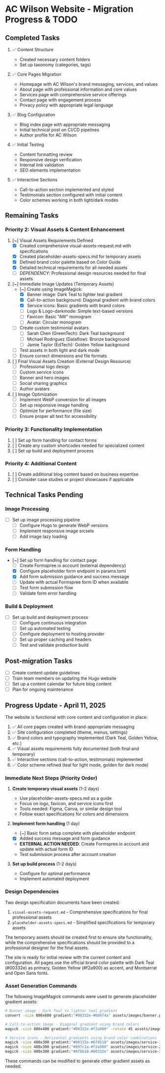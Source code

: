 # AC Wilson Website - Migration Progress & TODO

## Completed Tasks

1. ✅ Content Structure
   - Created necessary content folders
   - Set up taxonomy (categories, tags)

2. ✅ Core Pages Migration
   - Homepage with AC Wilson's brand messaging, services, and values
   - About page with professional information and core values
   - Services page with comprehensive service offerings
   - Contact page with engagement process
   - Privacy policy with appropriate legal language

3. ✅ Blog Configuration
   - Blog index page with appropriate messaging
   - Initial technical post on CI/CD pipelines
   - Author profile for AC Wilson

4. ✅ Initial Testing
   - Content formatting review
   - Responsive design verification
   - Internal link validation
   - SEO elements implementation

5. ✅ Interactive Sections
   - Call-to-action section implemented and styled
   - Testimonials section configured with initial content
   - Color schemes working in both light/dark modes

## Remaining Tasks

### Priority 2: Visual Assets & Content Enhancement

1. [~] Visual Assets Requirements Defined
   - [x] Created comprehensive visual-assets-request.md with specifications
   - [x] Created placeholder-assets-specs.md for temporary assets
   - [x] Defined brand color palette based on Color Guide
   - [x] Detailed technical requirements for all needed assets
   - [ ] *DEPENDENCY*: Professional design resources needed for final assets

2. [~] Immediate Image Updates (Temporary Assets)
   - [~] Create using ImageMagick:
     - [x] Banner image: Dark Teal to lighter teal gradient
     - [x] Call-to-action background: Diagonal gradient with brand colors
     - [x] Service icons: Basic gradients with brand colors
     - [ ] Logo & Logo-darkmode: Simple text-based versions
     - [ ] Favicon: Basic "AW" monogram
     - [ ] Avatar: Circular monogram
   - [ ] Create custom testimonial avatars
     - [ ] Sarah Chen (GreenTech): Dark Teal background
     - [ ] Michael Rodriguez (Dataflow): Bronze background
     - [ ] Jamie Taylor (EdTech): Golden Yellow background
   - [ ] Test assets in both light and dark mode
   - [ ] Ensure correct dimensions and file formats

3. [ ] Final Visual Assets Creation (External Design Resource)
   - [ ] Professional logo design
   - [ ] Custom service icons
   - [ ] Banner and hero images
   - [ ] Social sharing graphics
   - [ ] Author avatars

4. [ ] Image Optimization
   - [ ] Implement WebP conversion for all images
   - [ ] Set up responsive image handling
   - [ ] Optimize for performance (file size)
   - [ ] Ensure proper alt text for accessibility

### Priority 3: Functionality Implementation

1. [ ] Set up form handling for contact forms
2. [ ] Create any custom shortcodes needed for specialized content
3. [ ] Set up build and deployment process

### Priority 4: Additional Content

1. [ ] Create additional blog content based on business expertise
2. [ ] Consider case studies or project showcases if applicable

## Technical Tasks Pending

### Image Processing

- [ ] Set up image processing pipeline
  - [ ] Configure Hugo to generate WebP versions
  - [ ] Implement responsive image srcsets
  - [ ] Add image lazy loading

### Form Handling

- [~] Set up form handling for contact page
  - [ ] Create Formspree.io account (external dependency)
  - [x] Configure placeholder form endpoint in params.toml
  - [x] Add form submission guidance and success message
  - [ ] Update with actual Formspree form ID when available
  - [ ] Test form submission flow
  - [ ] Validate form error handling

### Build & Deployment

- [ ] Set up build and deployment process
  - [ ] Configure continuous integration
  - [ ] Set up automated testing
  - [ ] Configure deployment to hosting provider
  - [ ] Set up proper caching and headers
  - [ ] Test and validate production build

## Post-migration Tasks

- [ ] Create content update guidelines
- [ ] Train team members on updating the Hugo website
- [ ] Set up a content calendar for future blog content
- [ ] Plan for ongoing maintenance

## Progress Update - April 11, 2025

The website is functional with core content and configuration in place:

1. ✅ All core pages created with brand-appropriate messaging
2. ✅ Site configuration completed (theme, menus, settings)
3. ✅ Brand colors and typography implemented (Dark Teal, Golden Yellow, etc.)
4. ✅ Visual assets requirements fully documented (both final and temporary)
5. ✅ Interactive sections (call-to-action, testimonials) implemented
6. ✅ Color scheme refined (teal for light mode, golden for dark mode)

### Immediate Next Steps (Priority Order)

1. **Create temporary visual assets** (1-2 days)
   - Use placeholder-assets-specs.md as a guide
   - Focus on logo, favicon, and service icons first
   - Tools needed: Figma, Canva, or similar design tool
   - Follow exact specifications for colors and dimensions

2. **Implement form handling** (1 day)
   - [~] Basic form setup complete with placeholder endpoint
   - [x] Added success message and form guidance
   - **EXTERNAL ACTION NEEDED**: Create Formspree.io account and update with actual form ID
   - Test submission process after account creation

3. **Set up build process** (1-2 days)
   - Configure for optimal performance
   - Implement automated deployment

### Design Dependencies

Two design specification documents have been created:

1. `visual-assets-request.md` - Comprehensive specifications for final professional assets
2. `placeholder-assets-specs.md` - Simplified specifications for temporary assets

The temporary assets should be created first to ensure site functionality, while the comprehensive specifications should be provided to a professional designer for the final assets.

The site is ready for initial review with the current content and configuration. All pages use the official brand color palette with Dark Teal (#00332e) as primary, Golden Yellow (#f2a900) as accent, and Montserrat and Open Sans fonts.

### Asset Generation Commands

The following ImageMagick commands were used to generate placeholder gradient assets:

```bash
# Banner image - Dark Teal to lighter teal gradient
convert -size 800x600 gradient:"#00332e-#0d4f4a" assets/images/banner.png

# Call-to-action image - Diagonal gradient using brand colors
magick -size 800x400 gradient:"#00332e-#f2a900" -rotate 45 assets/images/call-to-action.png

# Service icons - Horizontal gradients using brand color combinations
magick -size 400x300 gradient:"#00332e-#8f6b18" assets/images/service-1.png
magick -size 400x300 gradient:"#897c1a-#f2a900" assets/images/service-2.png
magick -size 400x300 gradient:"#8f6b18-#00332e" assets/images/service-3.png
```

These commands can be modified to generate other gradient assets as needed.
